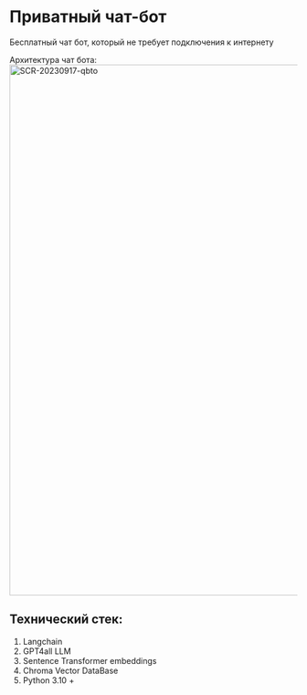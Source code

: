 # Приватный чат-бот
Бесплатный чат бот, который не требует подключения к интернету

Архитектура чат бота:
<img width="930" alt="SCR-20230917-qbto" src="[https://github.com/abidsaudagar/Private-Chatbot/assets/20873579/e9c34bae-b697-4f11-b332-886ae298bc2b](https://github.com/WALKWAY36/QA_Chat-bot_0ffline/blob/main/How_do.png)">

## Технический стек:
1. Langchain
2. GPT4all LLM
3. Sentence Transformer embeddings
3. Chroma Vector DataBase
4. Python 3.10 +
